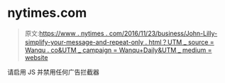 # nytimes.com

> 原文:[https://www . nytimes . com/2016/11/23/business/John-Lilly-simplify-your-message-and-repeat-only . html？UTM _ source = Wanqu . co&UTM _ campaign = Wanqu+Daily&UTM _ medium = website](https://www.nytimes.com/2016/11/23/business/john-lilly-simplify-your-message-and-repeat-often.html?utm_source=wanqu.co&utm_campaign=Wanqu+Daily&utm_medium=website)

请启用 JS 并禁用任何广告拦截器